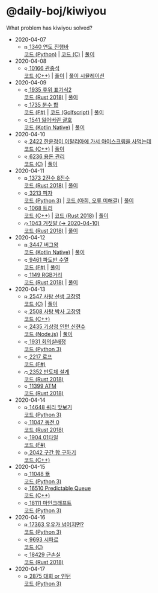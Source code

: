 # @daily-boj/kiwiyou
What problem has kiwiyou solved?

- 2020-04-07
  - [<img src="https://static.solved.ac/tier_small/5.svg" alt="Bronze I" width="10"/> 1340 연도 진행바](https://www.acmicpc.net/problem/1340)
  <br> [코드 (Python)](https://github.com/daily-boj/kiwiyou/blob/master/P1340.py) |
  [코드 (C)](https://github.com/daily-boj/kiwiyou/blob/master/P1340.c) |
  [풀이](https://github.com/daily-boj/kiwiyou/wiki/1340-%EC%97%B0%EB%8F%84-%EC%A7%84%ED%96%89%EB%B0%94)
- 2020-04-08
  - [<img src="https://static.solved.ac/tier_small/8.svg" alt="Silver III" width="10"/> 10166 관중석](https://www.acmicpc.net/problem/10166)
  <br> [코드 (C++)](https://github.com/daily-boj/kiwiyou/blob/master/P10166.cpp) |
  [풀이](https://github.com/daily-boj/kiwiyou/wiki/10166-%EA%B4%80%EC%A4%91%EC%84%9D) |
  [풀이 시뮬레이션](https://boj.kiwi.style/10166/index.html)
- 2020-04-09
  - [<img src="https://static.solved.ac/tier_small/8.svg" alt="Silver III" width="10"/> 1935 후위 표기식2](https://www.acmicpc.net/problem/1935)
  <br> [코드 (Rust 2018)](https://github.com/daily-boj/kiwiyou/blob/master/P1935.rs) |
  [풀이](https://github.com/daily-boj/kiwiyou/wiki/1935-%ED%9B%84%EC%9C%84-%ED%91%9C%EA%B8%B0%EC%8B%9D2)
  - [<img src="https://static.solved.ac/tier_small/9.svg" alt="Silver II" width="10"/> 1735 분수 합](https://www.acmicpc.net/problem/1735)
  <br> [코드 (F#)](https://github.com/daily-boj/kiwiyou/blob/master/P1735.fs) |
  [코드 (Golfscript)](https://github.com/daily-boj/kiwiyou/blob/master/P1735.golfscript) |
  [풀이](https://github.com/daily-boj/kiwiyou/wiki/1735-%EB%B6%84%EC%88%98-%ED%95%A9)
  - [<img src="https://static.solved.ac/tier_small/9.svg" alt="Silver II" width="10"/> 1541 잃어버린 괄호](https://www.acmicpc.net/problem/1541)
  <br> [코드 (Kotlin Native)](https://github.com/daily-boj/kiwiyou/blob/master/P1541.kt) |
  [풀이](https://github.com/daily-boj/kiwiyou/wiki/1541-%EC%9E%83%EC%96%B4%EB%B2%84%EB%A6%B0-%EA%B4%84%ED%98%B8)
- 2020-04-10
  - [<img src="https://static.solved.ac/tier_small/6.svg" alt="Silver V" width="10"/> 2422 한윤정이 이탈리아에 가서 아이스크림을 사먹는데](https://acmicpc.net/problem/2422)
  <br> [코드 (C++)](https://github.com/daily-boj/kiwiyou/blob/master/P2422.cpp) |
  [풀이](https://github.com/daily-boj/kiwiyou/wiki/2422-%ED%95%9C%EC%9C%A4%EC%A0%95%EC%9D%B4-%EC%9D%B4%ED%83%88%EB%A6%AC%EC%95%84%EC%97%90-%EA%B0%80%EC%84%9C-%EC%95%84%EC%9D%B4%EC%8A%A4%ED%81%AC%EB%A6%BC%EC%9D%84-%EC%82%AC%EB%A8%B9%EB%8A%94%EB%8D%B0)
  - [<img src="https://static.solved.ac/tier_small/8.svg" alt="Silver III" width="10"/> 6236 용돈 관리](https://www.acmicpc.net/problem/6236)
  <br> [코드 (C)](https://github.com/daily-boj/kiwiyou/blob/master/P6236.c) |
  [풀이](https://github.com/daily-boj/kiwiyou/wiki/6236-%EC%9A%A9%EB%8F%88-%EA%B4%80%EB%A6%AC)
- 2020-04-11
  - [<img src="https://static.solved.ac/tier_small/4.svg" alt="Bronze II" width="10"/> 1373 2진수 8진수](https://www.acmicpc.net/problem/1373)
  <br> [코드 (Rust 2018)](https://github.com/daily-boj/kiwiyou/blob/master/P1373.rs) |
  [풀이](https://github.com/daily-boj/kiwiyou/wiki/1373-2%EC%A7%84%EC%88%98-8%EC%A7%84%EC%88%98)
  - [<img src="https://static.solved.ac/tier_small/8.svg" alt="Silver III" width="10"/> 3213 피자](https://www.acmicpc.net/problem/3213)
  <br> [코드 (Python 3)](https://github.com/daily-boj/kiwiyou/blob/master/P3213.py) |
  [코드 (아희, 오류 미해결)](https://github.com/daily-boj/kiwiyou/blob/master/P3213.aheui) |
  [풀이](https://github.com/daily-boj/kiwiyou/wiki/3213-%ED%94%BC%EC%9E%90)
  - [<img src="https://static.solved.ac/tier_small/10.svg" alt="Silver I" width="10"/> 1068 트리](https://www.acmicpc.net/problem/1068)
  <br> [코드 (C++)](https://github.com/daily-boj/kiwiyou/blob/master/P1068.cpp) |
  [코드 (Rust 2018)](https://github.com/daily-boj/kiwiyou/blob/master/P1068.rs) |
  [풀이](https://github.com/daily-boj/kiwiyou/wiki/1068-%ED%8A%B8%EB%A6%AC)
  - [<img src="https://static.solved.ac/tier_small/11.svg" alt="Gold V" width="10"/> 1043 거짓말 (→ 2020-04-10)](https://acmicpc.net/problem/1043)
  <br> [코드 (Rust 2018)](https://github.com/daily-boj/kiwiyou/blob/master/P1043.rs) |
  [풀이](https://github.com/daily-boj/kiwiyou/wiki/1043-%EA%B1%B0%EC%A7%93%EB%A7%90)
- 2020-04-12
  - [<img src="https://static.solved.ac/tier_small/5.svg" alt="Bronze I" width="10"/> 3447 버그왕](https://www.acmicpc.net/problem/3447)
  <br> [코드 (Kotlin Native)](https://github.com/daily-boj/kiwiyou/blob/master/P3447.kt) |
  [풀이](https://github.com/daily-boj/kiwiyou/wiki/3447-%EB%B2%84%EA%B7%B8%EC%99%95)
  - [<img src="https://static.solved.ac/tier_small/8.svg" alt="Silver III" width="10"/> 9461 파도반 수열](https://www.acmicpc.net/problem/9461)
  <br> [코드 (F#)](https://github.com/daily-boj/kiwiyou/blob/master/P9461.fs) |
  [풀이](https://github.com/daily-boj/kiwiyou/wiki/9461-%ED%8C%8C%EB%8F%84%EB%B0%98-%EC%88%98%EC%97%B4)
  - [<img src="https://static.solved.ac/tier_small/10.svg" alt="Silver I" width="10"/> 1149 RGB거리](https://www.acmicpc.net/problem/1149)
  <br> [코드 (Rust 2018)](https://github.com/daily-boj/kiwiyou/blob/master/P1149.rs) |
  [풀이](https://github.com/daily-boj/kiwiyou/wiki/1149-RGB%EA%B1%B0%EB%A6%AC)
- 2020-04-13
  - [<img src="https://static.solved.ac/tier_small/5.svg" alt="Bronze I" width="10"/> 2547 사탕 선생 고창영](https://www.acmicpc.net/problem/2547)
  <br> [코드 (C)](https://github.com/daily-boj/kiwiyou/blob/master/P2547.c) |
  [풀이](https://github.com/daily-boj/kiwiyou/wiki/2547--%EC%82%AC%ED%83%95-%EC%84%A0%EC%83%9D-%EA%B3%A0%EC%B0%BD%EC%98%81)
  - [<img src="https://static.solved.ac/tier_small/8.svg" alt="Silver III" width="10"/> 2508 사탕 박사 고창영](https://www.acmicpc.net/problem/2508)
  <br> [코드 (C++)](https://github.com/daily-boj/kiwiyou/blob/master/P2508.cpp)
  - [<img src="https://static.solved.ac/tier_small/8.svg" alt="Silver III" width="10"/> 2435 기상청 인턴 신현수](https://www.acmicpc.net/problem/2435)
  <br> [코드 (Node.js)](https://github.com/daily-boj/kiwiyou/blob/master/P2435.js) |
  [풀이](https://github.com/daily-boj/kiwiyou/wiki/2435%EB%B2%88-%EA%B8%B0%EC%83%81%EC%B2%AD-%EC%9D%B8%ED%84%B4-%EC%8B%A0%ED%98%84%EC%88%98)
  - [<img src="https://static.solved.ac/tier_small/9.svg" alt="Silver II" width="10"/> 1931 회의실배정](https://www.acmicpc.net/problem/1931)
  <br> [코드 (Python 3)](https://github.com/daily-boj/kiwiyou/blob/master/P1931.py)
  - [<img src="https://static.solved.ac/tier_small/7.svg" alt="Silver IV" width="10"/> 2217 로프](https://www.acmicpc.net/problem/2217)
  <br> [코드 (F#)](https://github.com/daily-boj/kiwiyou/blob/master/P2217.fs)
  - [<img src="https://static.solved.ac/tier_small/12.svg" alt="Gold III" width="10"/> 2352 반도체 설계](https://www.acmicpc.net/problem/2352)
  <br> [코드 (Rust 2018)](https://github.com/daily-boj/kiwiyou/blob/master/P2352.rs)
  - [<img src="https://static.solved.ac/tier_small/8.svg" alt="Silver III" width="10"/> 11399 ATM](https://www.acmicpc.net/problem/11399)
  <br> [코드 (Rust 2018)](https://github.com/daily-boj/kiwiyou/blob/master/P11399.rs)
- 2020-04-14
  - [<img src="https://static.solved.ac/tier_small/5.svg" alt="Bronze I" width="10"/> 14648 쿼리 맛보기](https://www.acmicpc.net/problem/14648)
  <br> [코드 (Python 3)](https://github.com/daily-boj/kiwiyou/blob/master/P14648.py)
  - [<img src="https://static.solved.ac/tier_small/10.svg" alt="Silver I" width="10"/> 11047 동전 0](https://www.acmicpc.net/problem/11047)
  <br> [코드 (Rust 2018)](https://github.com/daily-boj/kiwiyou/blob/master/P11047.rs)
  - [<img src="https://static.solved.ac/tier_small/8.svg" alt="Silver III" width="10"/> 1904 01타일](https://www.acmicpc.net/problem/1904)
  <br> [코드 (F#)](https://github.com/daily-boj/kiwiyou/blob/master/P1904.fs)
  - [<img src="https://static.solved.ac/tier_small/16.svg" alt="Platinum V" width="10"/> 2042 구간 합 구하기](https://www.acmicpc.net/problem/2042)
  <br> [코드 (C++)](https://github.com/daily-boj/kiwiyou/blob/master/P2042.cpp)
- 2020-04-15
  - [<img src="https://static.solved.ac/tier_small/5.svg" alt="Bronze I" width="10"/> 11048 뚊](https://www.acmicpc.net/problem/11048)
  <br> [코드 (Python 3)](https://github.com/daily-boj/kiwiyou/blob/master/P11048.py)
  - [<img src="https://static.solved.ac/tier_small/10.svg" alt="Silver I" width="10"/> 16510 Predictable Queue](https://www.acmicpc.net/problem/16510)
  <br> [코드 (C++)](https://github.com/daily-boj/kiwiyou/blob/master/P16510.cpp)
  - [<img src="https://static.solved.ac/tier_small/8.svg" alt="Silver III" width="10"/> 18111 마인크래프트](https://www.acmicpc.net/problem/18111)
  <br> [코드 (Python 3)](https://github.com/daily-boj/kiwiyou/blob/master/P18111.py)
- 2020-04-16
  - [<img src="https://static.solved.ac/tier_small/5.svg" alt="Bronze I" width="10"/> 17363 우유가 넘어지면?](https://www.acmicpc.net/problem/17363)
  <br> [코드 (Python 3)](https://github.com/daily-boj/kiwiyou/blob/master/P17363.py)
  - [<img src="https://static.solved.ac/tier_small/8.svg" alt="Silver III" width="10"/> 9693 시파르](https://www.acmicpc.net/problem/9693)
  <br> [코드 (C)](https://github.com/daily-boj/kiwiyou/blob/master/P9693.c)
  - [<img src="https://static.solved.ac/tier_small/8.svg" alt="Silver III" width="10"/> 18429 근손실](https://www.acmicpc.net/problem/18429)
  <br> [코드 (Rust 2018)](https://github.com/daily-boj/kiwiyou/blob/master/P18429.rs)
- 2020-04-17
  - [<img src="https://static.solved.ac/tier_small/3.svg" alt="Bronze III" width="10"/> 2875 대회 or 인턴](https://www.acmicpc.net/problem/2875)
  <br> [코드 (Python 3)](https://github.com/daily-boj/kiwiyou/blob/master/P2875.py)
